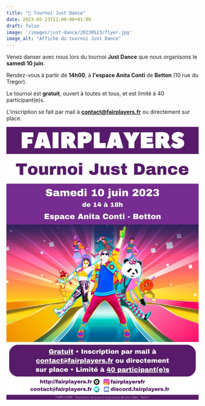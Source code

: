 ```yaml
---
title: "🕺 Tournoi Just Dance"
date: 2023-05-23T12:00:00+01:00
draft: false
image: '/images/just-dance/20230523/flyer.jpg'
image_alt: "Affiche du tournoi Just Dance"
---
```


Venez danser avec nous lors du tournoi **Just Dance** que nous organisons le **samedi 10 juin**.

Rendez-vous à partir de **14h00**, à **l'espace Anita Conti** de **Betton** (10 rue du Tregor).

Le tournoi est **gratuit**, ouvert à toutes et tous, et est limité à 40 participant(e)s.

L'inscription se fait par mail à **contact@fairplayers.fr** ou directement sur place.

![Affiche](/images/just-dance/20230523/flyer.jpg?w=100)
